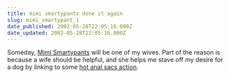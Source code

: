 ```yaml
---
title: mimi smartypants done it again
slug: mimi_smartypant_1
date_published: 2002-05-28T22:05:16.000Z
date_updated: 2002-05-28T22:05:16.000Z
---
```


Someday, [Mimi Smartypants](http://smartypants.diaryland.com/052802.html) will be one of my wives. Part of the reason is because a wife should be helpful, and she helps me stave off my desire for a dog by linking to some [hot anal sacs action](http://www.marvistavet.com/html/body_anal_sacs.html).
